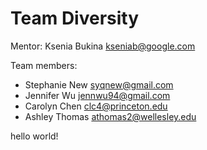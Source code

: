 Team Diversity
============

Mentor: Ksenia Bukina kseniab@google.com

Team members:
 - Stephanie New   syqnew@gmail.com
 - Jennifer Wu     jennwu94@gmail.com
 - Carolyn Chen    clc4@princeton.edu
 - Ashley Thomas   athomas2@wellesley.edu

hello world!
